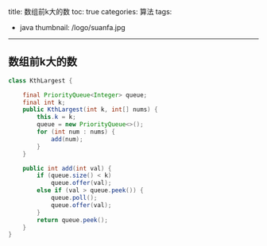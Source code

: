 title: 数组前k大的数
toc: true
categories: 算法
tags:
  - java
thumbnail: /logo/suanfa.jpg
---
## 数组前k大的数
```java
class KthLargest {

    final PriorityQueue<Integer> queue;
    final int k;
    public KthLargest(int k, int[] nums) {
        this.k = k;
        queue = new PriorityQueue<>();
        for (int num : nums) {
            add(num);
        }
    }

    public int add(int val) {
        if (queue.size() < k)
            queue.offer(val);
        else if (val > queue.peek()) {
            queue.poll();
            queue.offer(val);
        }
        return queue.peek();
    }
}
```


